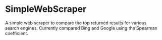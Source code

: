 # SimpleWebScraper
A simple web scraper to compare the top returned results for various search engines.  Currently compared Bing and Google using the Spearman coefficient.
